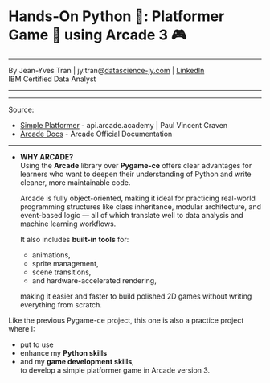 # **Hands-On Python 🐍: Platformer Game 🧱 using Arcade 3 🎮**

---

By Jean-Yves Tran | jy.tran@[datascience-jy.com](https://datascience-jy.com) | [LinkedIn](https://www.linkedin.com/in/jytran-datascience/)  
IBM Certified Data Analyst 

---

---

Source: 
- [Simple Platformer](https://api.arcade.academy/en/latest/tutorials/platform_tutorial/index.html) - api.arcade.academy |  Paul Vincent Craven
- [Arcade Docs](https://api.arcade.academy/en/latest/index.html) - Arcade Official Documentation
---

- **WHY ARCADE?**  
  Using the **Arcade** library over **Pygame-ce** offers clear advantages for learners who want to deepen their understanding of Python and write cleaner, more maintainable code. 
  
  Arcade is fully object-oriented, making it ideal for practicing real-world programming structures like class inheritance, modular architecture, and event-based logic — all of which translate well to data analysis and machine learning workflows. 
  
  It also includes **built-in tools** for:
  - animations, 
  - sprite management, 
  - scene transitions, 
  - and hardware-accelerated rendering,   
  
  making it easier and faster to build polished 2D games without writing everything from scratch.

Like the previous Pygame-ce project, this one is also a practice project where I:
- put to use 
- enhance my **Python skills**
- and my **game development skills**,  
to develop a simple platformer game in Arcade version 3.  